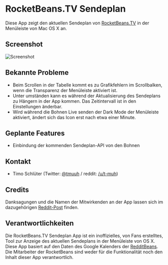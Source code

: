# RocketBeans.TV Sendeplan

Diese App zeigt den aktuellen Sendeplan von [RocketBeans.TV](http://www.twitch.tv/rocketbeanstv) in der Menüleiste von Mac OS X an.

## Screenshot

![Screenshot](http://t-muh.de/pictures/rocketbeanstv_app_new.png) 

## Bekannte Probleme

* Beim Scrollen in der Tabelle kommt es zu Grafikfehlern im Scrollbalken, wenn die Transparenz der Menüleiste aktiviert ist.
* Unter umständen kann es während der Aktualisierung des Sendeplans zu Hängern in der App kommen. Das Zeitintervall ist in den Einstellungen änderbar.
* Wird während die Bohnen Live senden der Dark Mode der Menüleiste aktiviert, ändert sich das Icon erst nach etwa einer Minute.

## Geplante Features

* Einbindung der kommenden Sendeplan-API von den Bohnen

## Kontakt

* Timo Schlüter (Twitter: [@tmuuh](http://twitter.com/tmuuh) / reddit: [/u/t-muh](http://www.reddit.com/u/t-muh))

## Credits

Danksagungen und die Namen der Mitwirkenden an der App lassen sich im dazugehörigen [Reddit-Post](http://www.reddit.com/r/rocketbeans/comments/2thoaj/rocketbeanstv_sendeplan_app_für_mac_os_x/) finden.

## Verantwortlichkeiten

Die RocketBeans.TV Sendeplan App ist ein inoffizielles, von Fans erstelltes, Tool zur Anzeige des aktuellen Sendeplans in der Menüleiste von OS X.
Diese App basiert auf den Daten des Google Kalenders der [RedditBeans](http://www.redditbeans.com).
Die Mitarbeiter der RocketBeans sind weder für die Funktionalität noch den Inhalt dieser App verantwortlich.
